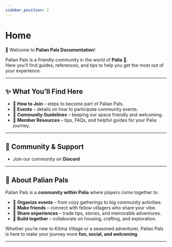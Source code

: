 ```yaml
---
sidebar_position: 1
---
```


# Home

👋 Welcome to **Palian Pals Documentation**!

Palian Pals is a friendly community in the world of **Palia** 🌿.  
Here you’ll find guides, references, and tips to help you get the most out of your experience.

---

## ✨ What You’ll Find Here

- 🤝 **How to Join** – steps to become part of Palian Pals.
- 🎉 **Events** – details on how to participate community events.    
- 🏡 **Community Guidelines** – keeping our space friendly and welcoming.  
- 🌟 **Member Resources** – tips, FAQs, and helpful guides for your Palia journey.

---

## 💬 Community & Support

- Join our community on **Discord**

---

## 🌸 About Palian Pals

Palian Pals is a **community within Palia** where players come together to:  

- 🌟 **Organize events** – from cozy gatherings to big community activities.  
- 🤝 **Make friends** – connect with fellow villagers who share your vibe.  
- 🎉 **Share experiences** – trade tips, stories, and memorable adventures.  
- 🏡 **Build together** – collaborate on housing, crafting, and exploration.  

Whether you’re new to Kilima Village or a seasoned adventurer, Palian Pals is here to make your journey more **fun, social, and welcoming**.  

---

